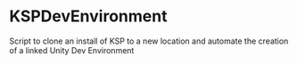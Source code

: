 # KSPDevEnvironment
Script to clone an install of KSP to a new location and automate the creation of a linked  Unity Dev Environment
